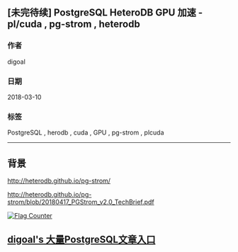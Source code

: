 ## [未完待续] PostgreSQL HeteroDB GPU 加速 - pl/cuda , pg-strom , heterodb
  
### 作者  
digoal  
  
### 日期  
2018-03-10  
  
### 标签  
PostgreSQL , herodb , cuda , GPU , pg-strom , plcuda
  
----  
  
## 背景  
  
http://heterodb.github.io/pg-strom/ 
   
http://heterodb.github.io/pg-strom/blob/20180417_PGStrom_v2.0_TechBrief.pdf  

  
<a rel="nofollow" href="http://info.flagcounter.com/h9V1"  ><img src="http://s03.flagcounter.com/count/h9V1/bg_FFFFFF/txt_000000/border_CCCCCC/columns_2/maxflags_12/viewers_0/labels_0/pageviews_0/flags_0/"  alt="Flag Counter"  border="0"  ></a>  
  
  
  
  
  
  
## [digoal's 大量PostgreSQL文章入口](https://github.com/digoal/blog/blob/master/README.md "22709685feb7cab07d30f30387f0a9ae")
  
